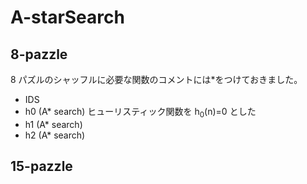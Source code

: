 # A-starSearch

## 8-pazzle

8 パズルのシャッフルに必要な関数のコメントには\*をつけておきました。

- IDS
- h0 (A\* search)
  ヒューリスティック関数を h<sub>0</sub>(n)=0 とした
- h1 (A\* search)
- h2 (A\* search)

## 15-pazzle
